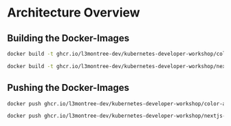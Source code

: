 # Architecture Overview


## Building the Docker-Images

```bash
docker build -t ghcr.io/l3montree-dev/kubernetes-developer-workshop/color-api:latest color-api
```


```bash
docker build -t ghcr.io/l3montree-dev/kubernetes-developer-workshop/nextjs-frontend:latest nextjs-frontend
```

## Pushing the Docker-Images

```bash
docker push ghcr.io/l3montree-dev/kubernetes-developer-workshop/color-api:latest
```

```bash
docker push ghcr.io/l3montree-dev/kubernetes-developer-workshop/nextjs-frontend:latest
```